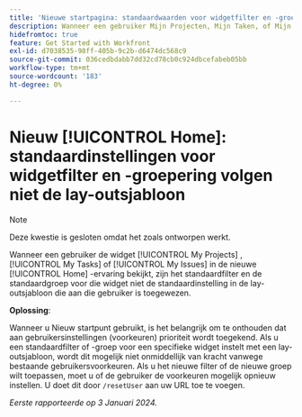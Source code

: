 ```yaml
---
title: 'Nieuwe startpagina: standaardwaarden voor widgetfilter en -groepering volgen lay-outsjabloon niet'
description: Wanneer een gebruiker Mijn Projecten, Mijn Taken, of Mijn Uitgave widget in de nieuwe ervaring van het Huis bekijkt, zijn het standaardfilter en het groeperen voor die widget niet het gebrek plaatsend in het lay-outmalplaatje dat aan die gebruiker wordt toegewezen.
hidefromtoc: true
feature: Get Started with Workfront
exl-id: d7038535-98ff-405b-9c2b-d6474dc568c9
source-git-commit: 036cedbdabb7dd32cd78cb0c924dbcefabeb05bb
workflow-type: tm+mt
source-wordcount: '183'
ht-degree: 0%

---
```


# Nieuw [!UICONTROL Home]: standaardinstellingen voor widgetfilter en -groepering volgen niet de lay-outsjabloon

>[!NOTE]
>
>Deze kwestie is gesloten omdat het zoals ontworpen werkt.

Wanneer een gebruiker de widget [!UICONTROL My Projects] , [!UICONTROL My Tasks] of [!UICONTROL My Issues] in de nieuwe [!UICONTROL Home] -ervaring bekijkt, zijn het standaardfilter en de standaardgroep voor die widget niet de standaardinstelling in de lay-outsjabloon die aan die gebruiker is toegewezen.

**Oplossing**:

Wanneer u Nieuw startpunt gebruikt, is het belangrijk om te onthouden dat aan gebruikersinstellingen (voorkeuren) prioriteit wordt toegekend. Als u een standaardfilter of -groep voor een specifieke widget instelt met een lay-outsjabloon, wordt dit mogelijk niet onmiddellijk van kracht vanwege bestaande gebruikersvoorkeuren. Als u het nieuwe filter of de nieuwe groep wilt toepassen, moet u of de gebruiker de voorkeuren mogelijk opnieuw instellen. U doet dit door `/resetUser` aan uw URL toe te voegen.

_Eerste rapporteerde op 3 Januari 2024._
